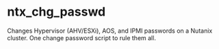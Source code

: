 # ntx_chg_passwd
Changes Hypervisor (AHV/ESXi), AOS, and IPMI passwords on a Nutanix cluster. One change password script to rule them all. 
